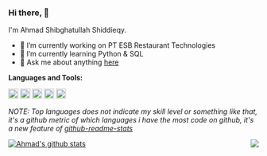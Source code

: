 ### Hi there, 👋
I'm Ahmad Shibghatullah Shiddieqy.
<!--- --->
- 🔭 I’m currently working on PT ESB Restaurant Technologies
- 🌱 I’m currently learning Python & SQL
- 💬 Ask me about anything [here](https://github.com/ahmaddot/ahmaddot/issues)

**Languages and Tools:**  

<code><img height="20" src="https://user-images.githubusercontent.com/68532033/89094528-fee02100-d3ee-11ea-9e47-827d0dd6afc1.png"></code>
<code><img height="20" src="https://user-images.githubusercontent.com/68532033/89094597-cc82f380-d3ef-11ea-8f31-37f48f91a8b6.png"></code>
<code><img height="20" src="https://user-images.githubusercontent.com/68532033/89094573-89c11b80-d3ef-11ea-85f1-fecf392f0469.png"></code>
<code><img height="20" src="https://user-images.githubusercontent.com/68532033/89094574-8a59b200-d3ef-11ea-940d-67cac6abca81.png"></code>
<code><img height="20" src="https://user-images.githubusercontent.com/68532033/89094575-8af24880-d3ef-11ea-9ffa-5d4c777645d4.png"></code>

<!--- 
  if you have forked this to use on your profile, 
  Change the `github-readme-stats.ahmaddot1.vercel.app` to `github-readme-stats.vercel.app` 
--->

<!-- Change the `github-readme-stats.ahmaddot1.vercel.app` to `github-readme-stats.vercel.app`  -->

*NOTE: Top languages does not indicate my skill level or something like that, it's a github metric of which languages i have the most code on github, it's a new feature of [github-readme-stats](https://github.com/ahmaddot/github-readme-stats)*


<a href="https://github.com/ahmaddot/github-readme-stats">
  <img align="center" src="https://github-readme-stats.anuraghazra1.vercel.app/api?username=ahmaddot&show_icons=true&include_all_commits=true&theme=radical" alt="Ahmad's github stats" />
</a>
<a href="https://github.com/ahmaddot/github-readme-stats">
  <!-- Change the `github-readme-stats.ahmaddot1.vercel.app` to `github-readme-stats.vercel.app`  -->
 <img align='right' src = "https://github-readme-stats.vercel.app/api/top-langs/?username=ahmaddot&show_icons=true&show_icons=true&title_color=fff&icon_color=0BB7F3&text_color=9f9f9f&bg_color=151515">
</a>



